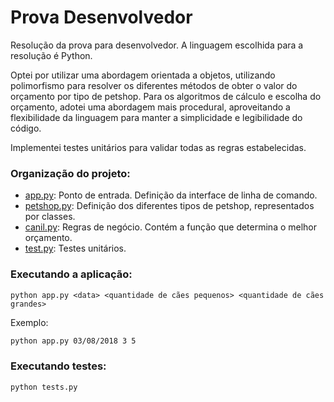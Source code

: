# Prova Desenvolvedor

Resolução da prova para desenvolvedor. A linguagem escolhida para a resolução é Python.

Optei por utilizar uma abordagem orientada a objetos, utilizando polimorfismo
para resolver os diferentes métodos de obter o valor do orçamento por tipo de petshop.
Para os algoritmos de cálculo e escolha do orçamento, adotei uma abordagem mais procedural,
aproveitando a flexibilidade da linguagem para manter a simplicidade e legibilidade do código.

Implementei testes unitários para validar todas as regras estabelecidas.

### Organização do projeto:

- [app.py](app.py): Ponto de entrada. Definição da interface de linha de comando.
- [petshop.py](petshop.py): Definição dos diferentes tipos de petshop, representados por classes.
- [canil.py](canil.py): Regras de negócio. Contém a função que determina o melhor orçamento.
- [test.py](test.py): Testes unitários.

### Executando a aplicação:

```
python app.py <data> <quantidade de cães pequenos> <quantidade de cães grandes>
```

Exemplo:
```sh
python app.py 03/08/2018 3 5
```

### Executando testes:

```sh
python tests.py
```
